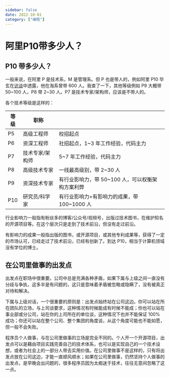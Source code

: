 ```yaml
---
sidebar: false
date: 2022-10-01
category: ["编程"] 
---
```


# 阿里P10带多少人？

## P10 带多少人？

一般来说，在阿里 P 是技术系，M 是管理系。但 P 也是带人的，例如阿里 P10 毕玄在[访谈](https://time.geekbang.org/column/article/576252)中透露，他在淘系曾带 600 人。我查了一下，其他等级例如 P9 大概带 50~100 人，P8 带 2~30 人。P7 是技术专家/架构师，应该是不带人的。

<!-- more -->

各个技术等级是这样的：

| 等级 | 职称            |                                                  |
| ---- | --------------- | ------------------------------------------------ |
| P5   | 高级工程师      | 校招起点                                         |
| P6   | 资深工程师      | 社招起点，1~3 年工作经验，代码主力               |
| P7   | 技术专家/架构师 | 5~7 年工作经验，代码主力                         |
| P8   | 高级技术专家    | 一线最高级别，带 2~30 人                         |
| P9   | 资深技术专家    | 有行业影响力，带 50~100 人，可以权衡架构方案利弊 |
| P10  | 研究员/科学家   | 有行业影响力+有影响力的成果，带 100~1000 人      |

行业影响力一般指有粉丝多的博客/公众号/视频号，出版过技术图书，在维护知名的开源项目等。在这个层次只是走到了技术前沿，但没有走过前沿。

有影响力的成果一般指出版的图书，或开源项目，或其他专利成果等，获得了一定的市场认可，已经走过了技术前沿，已经有创新了。到达 P10，相当于计算机领域没有学位的博士。

## 在公司里做事的出发点

出发点在职场中很重要。公司中总是充满各种矛盾，如果下属与上级之间一直没有分歧与争执，这多半是有问题的，这只是意味着矛盾被忽略或隐瞒了，没有被真正对待和解决。

下属与上级对话，一个很重要的原则是：出发点始终站在公司这边。你可以站在所在团队的立场，与上司谈要求，这种情况有时候能成有时候不能成；你也可以站在事业部或分公司，站在你的上司所在的单位谈，这种情况下也并不能保证 100% 成功；你还可以站在整个公司、整个集团的角度谈，从这个角度可能也不能如愿，但一般不会失败。

程序员个人做事，与在公司里做事的立场是完全不同的。个人开一个开源项目，出发点可以是藉由项目实践完善自己的技术体系，也可以是实现自己的一个技术设想，或者为社会上的一部分人带去实用价值。在公司里做事不是这样的，只有将出发点放在公司这边，才能一直顺风顺水；如果在公司里做事，仍然坚持个人做事的出发点，是早晚会出问题的，很多程序员因为太痴迷于技术，往往无意间忽略了这一点。
